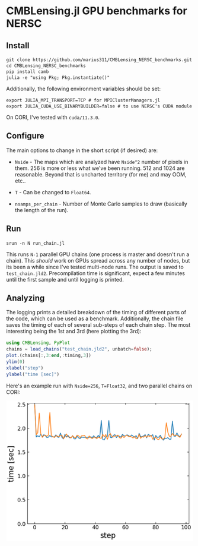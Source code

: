 # CMBLensing.jl GPU benchmarks for NERSC

## Install

```shell
git clone https://github.com/marius311/CMBLensing_NERSC_benchmarks.git
cd CMBLensing_NERSC_benchmarks
pip install camb
julia -e "using Pkg; Pkg.instantiate()"
```

Additionally, the following environment variables should be set:
```shell
export JULIA_MPI_TRANSPORT=TCP # for MPIClusterManagers.jl
export JULIA_CUDA_USE_BINARYBUILDER=false # to use NERSC's CUDA module
```

On CORI, I've tested with `cuda/11.3.0`.

## Configure

The main options to change in the short script (if desired) are:

* `Nside` - The maps which are analyzed have `Nside^2` number of pixels in them. 256 is more or less what we've been running. 512 and 1024 are reasonable. Beyond that is uncharted territory (for me) and may OOM, etc..

* `T` - Can be changed to `Float64`.

* `nsamps_per_chain` - Number of Monte Carlo samples to draw (basically the length of the run).

## Run

```
srun -n N run_chain.jl
```

This runs `N-1` parallel GPU chains (one process is master and doesn't run a chain). This _should_ work on GPUs spread across any number of nodes, but its been a while since I've tested multi-node runs. The output is saved to `test_chain.jld2`. Precompilation time is significant, expect a few minutes until the first sample and until logging is printed. 

## Analyzing

The logging prints a detailed breakdown of the timing of different parts of the code, which can be used as a benchmark. Additionally, the chain file saves the timing of each of several sub-steps of each chain step. The most interesting being the 1st and 3rd (here plotting the 3rd):

```julia
using CMBLensing, PyPlot
chains = load_chains("test_chain.jld2", unbatch=false);
plot.(chains[:,3:end,:timing,3])
ylim(0)
xlabel("step")
ylabel("time [sec]")
```

Here's an example run with `Nside=256`, `T=Float32`, and two parallel chains on CORI: 

![](timing.png)

